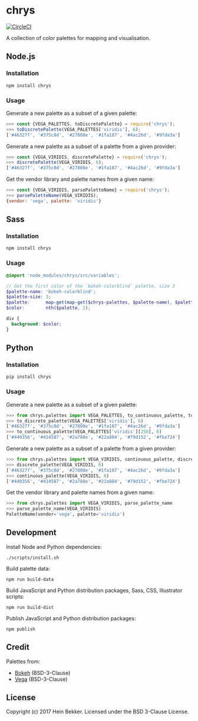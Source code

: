 # chrys

[![CircleCI](https://circleci.com/gh/netbek/chrys.svg?style=svg)](https://circleci.com/gh/netbek/chrys)

A collection of color palettes for mapping and visualisation.

## Node.js

### Installation

```shell
npm install chrys
```

### Usage

Generate a new palette as a subset of a given palette:

```javascript
>>> const {VEGA_PALETTES, toDiscretePalette} = require('chrys');
>>> toDiscretePalette(VEGA_PALETTES['viridis'], 6);
['#46327f', '#375c8d', '#27808e', '#1fa187', '#4ac26d', '#9fda3a']
```

Generate a new palette as a subset of a palette from a given provider:

```javascript
>>> const {VEGA_VIRIDIS, discretePalette} = require('chrys');
>>> discretePalette(VEGA_VIRIDIS, 6);
['#46327f', '#375c8d', '#27808e', '#1fa187', '#4ac26d', '#9fda3a']
```

Get the vendor library and palette names from a given name:

```javascript
>>> const {VEGA_VIRIDIS, parsePaletteName} = require('chrys');
>>> parsePaletteName(VEGA_VIRIDIS);
{vendor: 'vega', palette: 'viridis'}
```

## Sass

### Installation

```shell
npm install chrys
```

### Usage

```scss
@import 'node_modules/chrys/src/variables';

// Get the first color of the `bokeh-colorblind` palette, size 3
$palette-name: 'bokeh-colorblind';
$palette-size: 3;
$palette:      map-get(map-get($chrys-palettes, $palette-name), $palette-size);
$color:        nth($palette, 1);

div {
  background: $color;
}
```

## Python

### Installation

```shell
pip install chrys
```

### Usage

Generate a new palette as a subset of a given palette:

```python
>>> from chrys.palettes import VEGA_PALETTES, to_continuous_palette, to_discrete_palette
>>> to_discrete_palette(VEGA_PALETTES['viridis'], 6)
['#46327f', '#375c8d', '#27808e', '#1fa187', '#4ac26d', '#9fda3a']
>>> to_continuous_palette(VEGA_PALETTES['viridis'][256], 6)
['#440356', '#414587', '#2a788e', '#22a884', '#79d152', '#fbe724']
```

Generate a new palette as a subset of a palette from a given provider:

```python
>>> from chrys.palettes import VEGA_VIRIDIS, continuous_palette, discrete_palette
>>> discrete_palette(VEGA_VIRIDIS, 6)
['#46327f', '#375c8d', '#27808e', '#1fa187', '#4ac26d', '#9fda3a']
>>> continuous_palette(VEGA_VIRIDIS, 6)
['#440356', '#414587', '#2a788e', '#22a884', '#79d152', '#fbe724']
```

Get the vendor library and palette names from a given name:

```python
>>> from chrys.palettes import VEGA_VIRIDIS, parse_palette_name
>>> parse_palette_name(VEGA_VIRIDIS)
PaletteName(vendor='vega', palette='viridis')
```

## Development

Install Node and Python dependencies:

```shell
./scripts/install.sh
```

Build palette data:

```shell
npm run build-data
```

Build JavaScript and Python distribution packages, Sass, CSS, Illustrator scripts:

```shell
npm run build-dist
```

Publish JavaScript and Python distribution packages:

```shell
npm publish
```

## Credit

Palettes from:

* [Bokeh](https://github.com/bokeh/bokeh) (BSD-3-Clause)
* [Vega](https://github.com/vega/vega) (BSD-3-Clause)

## License

Copyright (c) 2017 Hein Bekker. Licensed under the BSD 3-Clause License.
